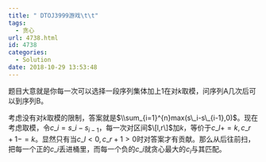 ```yaml
---
title: " DTOJ3999游戏\t\t"
tags:
  - 贪心
url: 4738.html
id: 4738
categories:
  - Solution
date: 2018-10-29 13:53:48
---
```


题目大意就是你每一次可以选择一段序列集体加上1在对$k$取模，问序列A几次后可以到序列B。

考虑没有对$k$取模的限制，答案就是$\\sum_{i=1}^{n}max(s\_i-s\_{i-1},0)$。现在考虑取模，令$c\_i=s\_i-s_{i-1}$，每一次对区间$\[l,r\]$加$k$，等价于$c\_l+=k,c\_{r+1}-=k$。显然只有当$c\_l<0,c\_{r+1}>0$时对答案才有贡献。那么从后往前扫，把每一个正的$c\_i$丢进桶里，而每一个负的$c\_i$就贪心最大的$c_i$与其匹配。